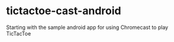 tictactoe-cast-android
======================

Starting with the sample android app for using Chromecast to play TicTacToe